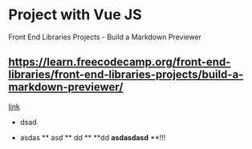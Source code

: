 # Project with Vue JS
Front End Libraries Projects - Build a Markdown Previewer
## https://learn.freecodecamp.org/front-end-libraries/front-end-libraries-projects/build-a-markdown-previewer/
[link]()
* dsad
- asdas
** asd 
** dd **
**dd
**asdasdasd**
**!!!
